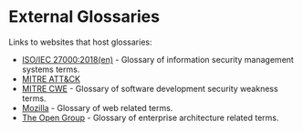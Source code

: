 # External Glossaries

Links to websites that host glossaries:

* [ISO/IEC 27000:2018(en)](https://www.iso.org/obp/ui/#iso:std:iso-iec:27000:ed-5:v1:en:en/) - Glossary of information security management systems terms.
* [MITRE ATT&CK](https://attack.mitre.org/)
* [MITRE CWE](https://cwe.mitre.org/data/definitions/699.html) - Glossary of software development security weakness terms.
* [Mozilla](https://developer.mozilla.org/en-US/docs/Glossary) - Glossary of web related terms.
* [The Open Group](https://pubs.opengroup.org/togaf-standard/introduction/chap04.html) - Glossary of enterprise architecture related terms.
